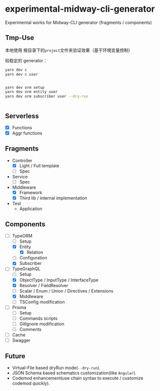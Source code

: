 # experimental-midway-cli-generator

Experimental works for Midway-CLI generator (fragments / components)

## Tmp-Use

本地使用 根目录下的`project`文件夹验证效果（基于环境变量控制）

较稳定的 generator：

```bash
yarn dev c
yarn dev c user


yarn dev orm setup
yarn dev orm entity user
yarn dev orm subscriber user --dry-run



```

## Serverless

- [x] Functions
- [x] Aggr functions

## Fragments

- Controller
  - [x] Light / Full template
  - [ ] Spec
- Service
  - [ ] Spec
- Middleware
  - [x] Framework
  - [x] Third lib / internal implementation
- Test
  - Application

## Components

- [ ] TypeORM
  - [ ] Setup
  - [x] Entity
    - [x] Relation
  - [ ] Configuration
  - [x] Subscriber
- [ ] TypeGraphQL
  - [ ] Setup
  - [x] ObjectType / InputType / InterfaceType
  - [x] Resolver / FieldResolver
  - [ ] Scalar / Enum / Union / Directives / Extensions
  - [x] Middleware
  - [ ] TSConfig modification
- [ ] Prisma
  - [ ] Setup
  - [ ] Commands scripts
  - [ ] GitIgnore modification
  - [ ] Comments
- [ ] Cache
- [ ] Swagger

## Future

- Virtual-File based dryRun mode(`--dry-run`).
- JSON Schema based schematics customization(like `Angular`).
- Codemod enhancement(use chain syntax to execute / customize codemod quickly).
